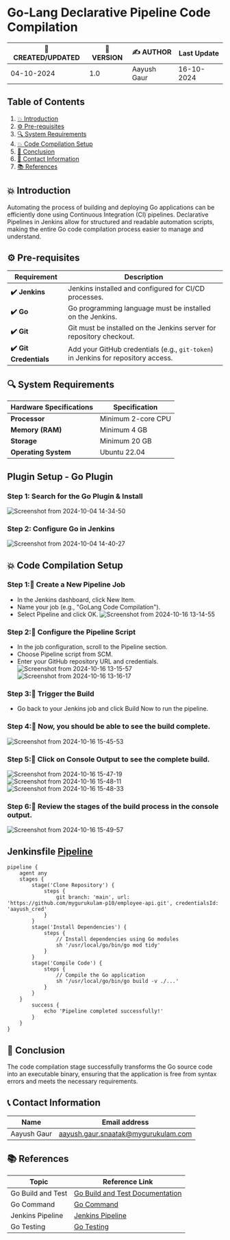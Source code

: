 # Go-Lang Declarative Pipeline Code Compilation

| 📅 CREATED/UPDATED | 📌 VERSION | ✍️ AUTHOR    | Last Update                    |
|--------------------|------------|--------------|--------------------------------|
| 04-10-2024         | 1.0      | Aayush Gaur  | 16-10-2024           |

## Table of Contents
1. [💥 Introduction](#-introduction)
2. [⚙ Pre-requisites](#-pre-requisites)
3. [🔍 System Requirements](#-system-requirements)
4. [💥 Code Compilation Setup](#Code-Compilation-Setup)
5. [📛 Conclusion](#-conclusion)
6. [📧 Contact Information](#-contact-information)
7. [📚 References](#-references)

## 💥 Introduction
Automating the process of building and deploying Go applications can be efficiently done using Continuous Integration (CI) pipelines. Declarative Pipelines in Jenkins allow for structured and readable automation scripts, making the entire Go code compilation process easier to manage and understand.

## ⚙️ Pre-requisites

| Requirement          | Description                                                                 |
|----------------------|-----------------------------------------------------------------------------|
| **✔️ Jenkins**          | Jenkins installed and configured for CI/CD processes.                       |
| **✔️ Go**               | Go programming language must be installed on the Jenkins.            |
| **✔️ Git**              | Git must be installed on the Jenkins server for repository checkout.        |
| **✔️ Git Credentials**  | Add your GitHub credentials (e.g., `git-token`) in Jenkins for repository access. |


## 🔍 System Requirements
| Hardware Specifications | Specification                                                     |
|----------------------|-------------------------------------------------------------------|
| **Processor**        | Minimum 2-core CPU                          |
| **Memory (RAM)**     | Minimum 4 GB                                   |
| **Storage**          | Minimum 20 GB|
| **Operating System** | Ubuntu 22.04       |

## Plugin Setup - Go Plugin
### Step 1: Search for the Go Plugin & Install
![Screenshot from 2024-10-04 14-34-50](https://github.com/user-attachments/assets/8d0375aa-0c41-45a5-b3a8-6ced03e1943b)

### Step 2: Configure Go in Jenkins
![Screenshot from 2024-10-04 14-40-27](https://github.com/user-attachments/assets/03a80c25-3980-4baa-9e32-08ff4bf7d092)

## 💥 Code Compilation Setup

### Step 1:🚀 Create a New Pipeline Job
- In the Jenkins dashboard, click New Item.
- Name your job (e.g., "GoLang Code Compilation").
- Select Pipeline and click OK.
![Screenshot from 2024-10-16 13-14-55](https://github.com/user-attachments/assets/178ffbf7-c36c-4fb8-8408-9c58e945ee44)


### Step 2:🚀 Configure the Pipeline Script
- In the job configuration, scroll to the Pipeline section.
- Choose Pipeline script from SCM.
- Enter your GitHub repository URL and credentials.
![Screenshot from 2024-10-16 13-15-57](https://github.com/user-attachments/assets/ddb2012d-a4a8-4310-add9-76dcd61cf3df)
![Screenshot from 2024-10-16 13-16-17](https://github.com/user-attachments/assets/84c206d5-0296-4718-8fc8-b1e628353169)

### Step 3:🚀 Trigger the Build
- Go back to your Jenkins job and click Build Now to run the pipeline.


### Step 4:🚀 Now, you should be able to see the build complete.
![Screenshot from 2024-10-16 15-45-53](https://github.com/user-attachments/assets/dc22a66f-c3ac-4860-b0cc-fedeb3eaf9cf)

### Step 5:🚀 Click on Console Output to see the complete build.
![Screenshot from 2024-10-16 15-47-19](https://github.com/user-attachments/assets/30ace96a-faab-4359-ad6d-19ca0dcbf781)
![Screenshot from 2024-10-16 15-48-11](https://github.com/user-attachments/assets/46259054-14ea-45f3-82f0-bd1f31f27b43)
![Screenshot from 2024-10-16 15-48-33](https://github.com/user-attachments/assets/8dd8e210-f5a6-4aec-9aaf-683a931ff627)

### Step 6:🚀 Review the stages of the build process in the console output.
![Screenshot from 2024-10-16 15-49-57](https://github.com/user-attachments/assets/d366953f-f533-439d-a459-6bb56180a90f)

## Jenkinsfile [Pipeline](https://github.com/mygurukulam-p10/jenkins-pipelines/blob/main/Go-Declerative-pipeline/Code%20Compilation/jenkinsfile)
```
pipeline {
    agent any
    stages {
        stage('Clone Repository') {
            steps {
                git branch: 'main', url: 'https://github.com/mygurukulam-p10/employee-api.git', credentialsId: 'aayush_cred'
            }
        }
        stage('Install Dependencies') {
            steps {
                // Install dependencies using Go modules
                sh '/usr/local/go/bin/go mod tidy'
            }
        }
        stage('Compile Code') {
            steps {
                // Compile the Go application
                sh '/usr/local/go/bin/go build -v ./...'
            }
        }
    }
        success {
            echo 'Pipeline completed successfully!'
        }
    }
}
```
## 🏁 Conclusion
The code compilation stage successfully transforms the Go source code into an executable binary, ensuring that the application is free from syntax errors and meets the necessary requirements.

## 📞 Contact Information

| Name       | Email address     |
|------------|-------------------|
| Aayush Gaur | aayush.gaur.snaatak@mygurukulam.com |

## 📚 References

| Topic                   | Reference Link                                           |
|-------------------------|---------------------------------------------------------|
| Go Build and Test       | [Go Build and Test Documentation](https://golang.org/doc/code.html)  |
| Go Command              | [Go Command](https://golang.org/ref/go)                |
| Jenkins Pipeline        | [Jenkins Pipeline](https://www.jenkins.io/doc/book/pipeline/) |
| Go Testing              | [Go Testing](https://golang.org/pkg/testing/)          |





